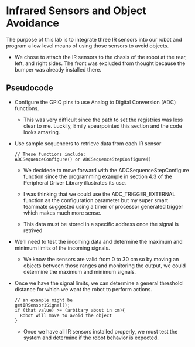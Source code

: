 # Infrared Sensors and Object Avoidance

The purpose of this lab is to integrate three IR sensors into our robot and program a low level means of using those sensors to avoid objects.
  - We chose to attach the IR sensors to the chasis of the robot at the rear, left, and right sides. The front was excluded from thought because the bumper was already installed there.

## Pseudocode

- Configure the GPIO pins to use Analog to Digital Conversion (ADC) functions. 
  - This was very difficult since the path to set the registries was less clear to me. Luckily, Emily spearpointed this section and the code looks amazing.

- Use sample sequencers to retrieve data from each IR sensor

  ```
  // These functions include:
  ADCSequenceConfigure() or ADCSequenceStepConfigure()
  ```
  - We decidede to move forward with the ADCSequenceStepConfigure function since the programming example in section 4.3 of the Peripheral Driver Library illustrates its use.
  
  - I was thinking that we could use the ADC_TRIGGER_EXTERNAL function as the configuration parameter but my super smart teammate suggested using a timer or processor generated trigger which makes much more sense.
  -  This data must be stored in a specific address once the signal is retrived

- We'll need to test the incoming data and determine the maximum and minimum limits of the incoming signals.
  - We know the sensors are valid from 0 to 30 cm so by moving an objects between those ranges and monitoring the output, we could determine the maximum and minimum signals.

- Once we have the signal limits, we can determine a general threshold distance for which we want the robot to perform actions.
  ```
  // an example might be
  getIRSensor1Signal();
  if (that value) >= (arbitary about in cm){
    Robot will move to avoid the object
  }
  ```
  
  - Once we have all IR sensors installed properly, we must test the system and determine if the robot behavior is expected.
  
